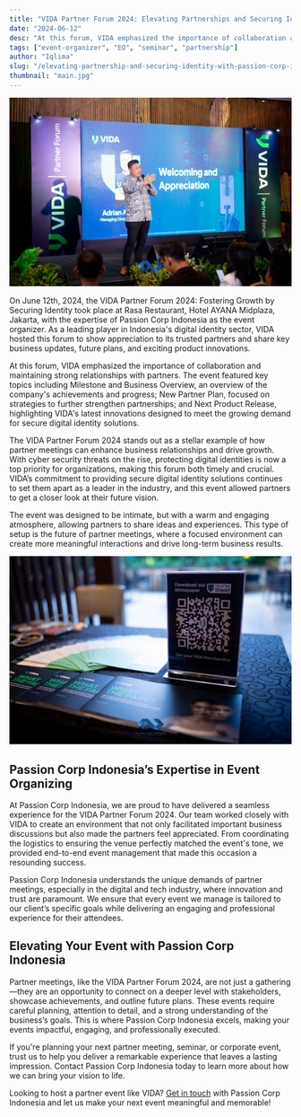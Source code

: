 ```yaml
---
title: "VIDA Partner Forum 2024: Elevating Partnerships and Securing Identity with Passion Corp Indonesia"
date: "2024-06-12"
desc: "At this forum, VIDA emphasized the importance of collaboration and maintaining strong relationships with partners."
tags: ["event-organizer", "EO", "seminar", "partnership"]
author: "Iqlima"
slug: "/elevating-partnership-and-securing-identity-with-passion-corp-indonesia"
thumbnail: "main.jpg"
---
```


![VIDA](./vida2.jpg)

On June 12th, 2024, the VIDA Partner Forum 2024: Fostering Growth by Securing Identity took place at Rasa Restaurant, Hotel AYANA Midplaza, Jakarta, with the expertise of Passion Corp Indonesia as the event organizer. As a leading player in Indonesia's digital identity sector, VIDA hosted this forum to show appreciation to its trusted partners and share key business updates, future plans, and exciting product innovations.

At this forum, VIDA emphasized the importance of collaboration and maintaining strong relationships with partners. The event featured key topics including Milestone and Business Overview, an overview of the company's achievements and progress; New Partner Plan, focused on strategies to further strengthen partnerships; and Next Product Release, highlighting VIDA's latest innovations designed to meet the growing demand for secure digital identity solutions.

The VIDA Partner Forum 2024 stands out as a stellar example of how partner meetings can enhance business relationships and drive growth. With cyber security threats on the rise, protecting digital identities is now a top priority for organizations, making this forum both timely and crucial. VIDA’s commitment to providing secure digital identity solutions continues to set them apart as a leader in the industry, and this event allowed partners to get a closer look at their future vision.

The event was designed to be intimate, but with a warm and engaging atmosphere, allowing partners to share ideas and experiences. This type of setup is the future of partner meetings, where a focused environment can create more meaningful interactions and drive long-term business results.

![VIDA](./vida1.jpg)

## Passion Corp Indonesia’s Expertise in Event Organizing

At Passion Corp Indonesia, we are proud to have delivered a seamless experience for the VIDA Partner Forum 2024. Our team worked closely with VIDA to create an environment that not only facilitated important business discussions but also made the partners feel appreciated. From coordinating the logistics to ensuring the venue perfectly matched the event's tone, we provided end-to-end event management that made this occasion a resounding success.

Passion Corp Indonesia understands the unique demands of partner meetings, especially in the digital and tech industry, where innovation and trust are paramount. We ensure that every event we manage is tailored to our client’s specific goals while delivering an engaging and professional experience for their attendees.

## Elevating Your Event with Passion Corp Indonesia

Partner meetings, like the VIDA Partner Forum 2024, are not just a gathering—they are an opportunity to connect on a deeper level with stakeholders, showcase achievements, and outline future plans. These events require careful planning, attention to detail, and a strong understanding of the business’s goals. This is where Passion Corp Indonesia excels, making your events impactful, engaging, and professionally executed.

If you're planning your next partner meeting, seminar, or corporate event, trust us to help you deliver a remarkable experience that leaves a lasting impression. Contact Passion Corp Indonesia today to learn more about how we can bring your vision to life.

Looking to host a partner event like VIDA? [Get in touch](https://passioncorp.id/kontakWA?redirect=https%3A%2F%2Fwa.me%2F6282311000310%3Ftext%3DHi%252C%2520Passion%2520Corp%2520Indonesia%252C%2520I%2520know%2520you%2520from%2520website%2520https%253A%252F%252Fpassioncorp.id%252F) with Passion Corp Indonesia and let us make your next event meaningful and memorable!